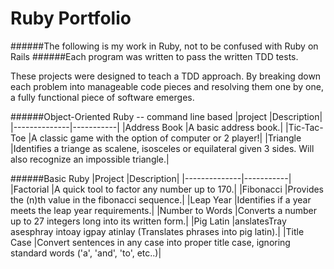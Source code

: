 Ruby Portfolio
====================
######The following is my work in Ruby, not to be confused with Ruby on Rails
######Each program was written to pass the written TDD tests.

These projects were designed to teach a TDD approach. By breaking down each problem into manageable code pieces and resolving them one by one, a fully functional piece of software emerges.

######Object-Oriented Ruby -- command line based
|project       |Description|
|--------------|-----------|
|Address Book  |A basic address book.|
|Tic-Tac-Toe   |A classic game with the option of computer or 2 player!|
|Triangle      |Identifies a triange as scalene, isosceles or equilateral given 3 sides. Will also recognize an impossible triangle.|



######Basic Ruby
|Project       |Description|
|--------------|-----------|
|Factorial     |A quick tool to factor any number up to 170.|
|Fibonacci     |Provides the (n)th value in the fibonacci sequence.|
|Leap Year     |Identifies if a year meets the leap year requirements.|
|Number to Words       |Converts a number up to 27 integers long into its written form.|
|Pig Latin     |anslatesTray asesphray intoay igpay atinlay (Translates phrases into pig latin).|
|Title Case    |Convert sentences in any case into proper title case, ignoring standard words ('a', 'and', 'to', etc..)|
